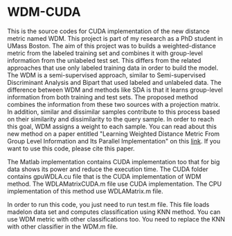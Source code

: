# WDM-CUDA

This is the source codes for CUDA implementation of the new distance metric named WDM. This project is part of my research as a PhD student in
UMass Boston. The aim of this project was to builds a weighted-distance metric from the labeled training set and combines it with group-level information from the
unlabeled test set.  This differs from the related approaches that use only labeled training data in order to build the model.  The WDM is a
semi-supervised approach, similar to Semi-supervised Discriminant Analysis and Bipart that used labeled and unlabeled data.  The difference between WDM and methods
like SDA is that it learns group-level information from both training and test sets.  The proposed method combines the information from these
two sources with a projection matrix.  In addition, similar and dissimilar samples contribute to this process based on their similarity and
dissimilarity to the query sample.  In order to reach this goal, WDM assigns a weight to each sample. You can read about this new method on 
a paper entitled "Learning Weighted Distance Metric From Group Level Information and Its Parallel Implementation" on this [link](http://link.springer.com/article/10.1007/s10489-016-0826-7).
If you want to use this code, please cite this paper.

The Matlab implementation contains CUDA implementation too that for big data shows its power and reduce the execution time. The CUDA folder contains
gpuWDLA.cu file that is the CUDA implementation of WDM method. The WDLAMatrixCUDA.m file use CUDA implementation. The CPU implementation of this method use WDLAMatrix.m file.

In order to run this code, you just need to run test.m file. This file loads madelon data set and computes classification using KNN method. You can
use WDM metric with other classifications too. You need to replace the KNN with other classifier in the WDM.m file. 



